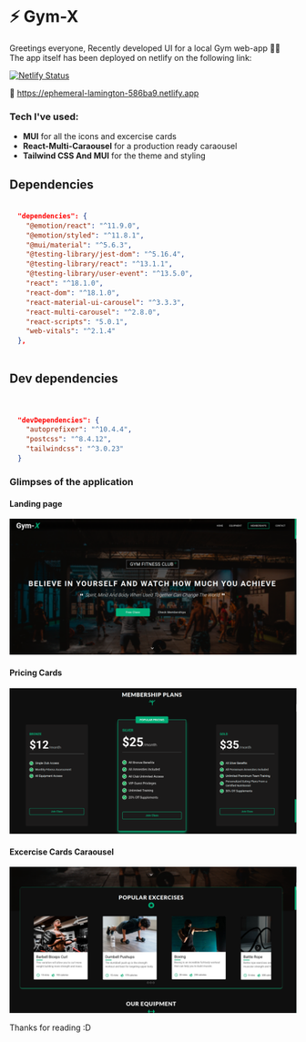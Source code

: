 # :zap: Gym-X

Greetings everyone, Recently developed UI for a local Gym web-app  👨‍💻 The app itself has been deployed on netlify on the following link:

[![Netlify Status](https://api.netlify.com/api/v1/badges/80f967a4-0a78-462d-9e23-4ca9cc8b02be/deploy-status)](https://app.netlify.com/sites/ephemeral-lamington-586ba9/deploys)

🔗 https://ephemeral-lamington-586ba9.netlify.app

### Tech I've used:

- **MUI** for all the icons and excercise cards
- **React-Multi-Caraousel**  for a production ready caraousel
- **Tailwind CSS And MUI** for the theme and styling

## Dependencies

```JSON

  "dependencies": {
    "@emotion/react": "^11.9.0",
    "@emotion/styled": "^11.8.1",
    "@mui/material": "^5.6.3",
    "@testing-library/jest-dom": "^5.16.4",
    "@testing-library/react": "^13.1.1",
    "@testing-library/user-event": "^13.5.0",
    "react": "^18.1.0",
    "react-dom": "^18.1.0",
    "react-material-ui-carousel": "^3.3.3",
    "react-multi-carousel": "^2.8.0",
    "react-scripts": "5.0.1",
    "web-vitals": "^2.1.4"
  },
  

```

## Dev dependencies

```JSON


  "devDependencies": {
    "autoprefixer": "^10.4.4",
    "postcss": "^8.4.12",
    "tailwindcss": "^3.0.23"
  }

  ```

### Glimpses of the application

#### Landing page
![](src/imgs/gym-1.png)

#### Pricing Cards
![](src/imgs/gym-2.png)

#### Excercise Cards Caraousel
![](src/imgs/gym-4.png)


Thanks for reading :D 
